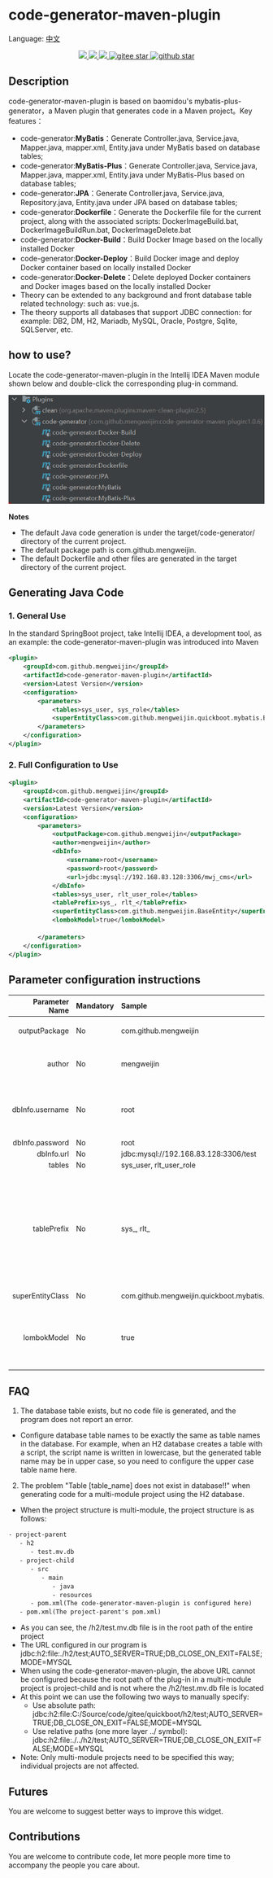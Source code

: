 # code-generator-maven-plugin

Language: [中文](README.zh.md)

<p align="center">	
	<a target="_blank" href="https://search.maven.org/search?q=g:%22com.github.mengweijin%22%20AND%20a:%22code-generator-maven-plugin%22">
		<img src="https://img.shields.io/maven-central/v/com.github.mengweijin/code-generator-maven-plugin" />
	</a>
	<a target="_blank" href="https://github.com/mengweijin/code-generator-maven-plugin/blob/master/LICENSE">
		<img src="https://img.shields.io/badge/license-Apache2.0-blue.svg" />
	</a>
	<a target="_blank" href="https://www.oracle.com/technetwork/java/javase/downloads/index.html">
		<img src="https://img.shields.io/badge/JDK-8+-green.svg" />
	</a>
	<a target="_blank" href="https://gitee.com/mengweijin/code-generator-maven-plugin/stargazers">
		<img src="https://gitee.com/mengweijin/code-generator-maven-plugin/badge/star.svg?theme=dark" alt='gitee star'/>
	</a>
	<a target="_blank" href='https://github.com/mengweijin/code-generator-maven-plugin'>
		<img src="https://img.shields.io/github/stars/mengweijin/code-generator-maven-plugin.svg?style=social" alt="github star"/>
	</a>
</p>

## Description
code-generator-maven-plugin is based on baomidou's mybatis-plus-generator，a Maven plugin that generates code in a Maven project。Key features：
- code-generator:**MyBatis**：Generate Controller.java, Service.java, Mapper.java, mapper.xml, Entity.java under MyBatis based on database tables;
- code-generator:**MyBatis-Plus**：Generate Controller.java, Service.java, Mapper.java, mapper.xml, Entity.java under MyBatis-Plus based on database tables;
- code-generator:**JPA**：Generate Controller.java, Service.java, Repository.java, Entity.java under JPA based on database tables;
- code-generator:**Dockerfile**：Generate the Dockerfile file for the current project, along with the associated scripts: DockerImageBuild.bat, DockerImageBuildRun.bat, DockerImageDelete.bat
- code-generator:**Docker-Build**：Build Docker Image based on the locally installed Docker
- code-generator:**Docker-Deploy**：Build Docker image and deploy Docker container based on locally installed Docker
- code-generator:**Docker-Delete**：Delete deployed Docker containers and Docker images based on the locally installed Docker
- Theory can be extended to any background and front database table related technology: such as: vue.js.
- The theory supports all databases that support JDBC connection: for example: DB2, DM, H2, Mariadb, MySQL, Oracle, Postgre, Sqlite, SQLServer, etc.

## how to use?
Locate the code-generator-maven-plugin in the Intellij IDEA Maven module shown below and double-click the corresponding plug-in command.

![image](docs/image/code-generator-maven-plugin.png)

**Notes**
* The default Java code generation is under the target/code-generator/ directory of the current project.
* The default package path is com.github.mengweijin.
* The default Dockerfile and other files are generated in the target directory of the current project.

## Generating Java Code
### 1. General Use
In the standard SpringBoot project, take Intellij IDEA, a development tool, as an example: the code-generator-maven-plugin was introduced into Maven
~~~~xml
<plugin>
    <groupId>com.github.mengweijin</groupId>
    <artifactId>code-generator-maven-plugin</artifactId>
    <version>Latest Version</version>
    <configuration>
        <parameters>
            <tables>sys_user, sys_role</tables>
            <superEntityClass>com.github.mengweijin.quickboot.mybatis.BaseEntity</superEntityClass>
        </parameters>
    </configuration>
</plugin>
~~~~

### 2. Full Configuration to Use
~~~~xml
<plugin>
    <groupId>com.github.mengweijin</groupId>
    <artifactId>code-generator-maven-plugin</artifactId>
    <version>Latest Version</version>
    <configuration>
        <parameters>
            <outputPackage>com.github.mengweijin</outputPackage>
            <author>mengweijin</author>
            <dbInfo>
                <username>root</username>
                <password>root</password>
                <url>jdbc:mysql://192.168.83.128:3306/mwj_cms</url>
            </dbInfo>
            <tables>sys_user, rlt_user_role</tables>
            <tablePrefix>sys_, rlt_</tablePrefix>
            <superEntityClass>com.github.mengweijin.BaseEntity</superEntityClass>
            <lombokModel>true</lombokModel>

        </parameters>
    </configuration>
</plugin>
~~~~

## Parameter configuration instructions
|Parameter Name|Mandatory|Sample|Description|
|---:|:---|:---|:---|
|outputPackage|No|com.github.mengweijin|The package path to code generation. The default: com.github.mengweijin|
|author|No|mengweijin|Class annotation with the @Author value above. Default: take the user name of the current computer|
|dbInfo.username|No|root|The database connection information. If it is a standard SpringBoot project, can be omitted, automatically read application.yml/yaml/properties file.|
|dbInfo.password|No|root|Same as above|
|dbInfo.url|No|jdbc:mysql://192.168.83.128:3306/test|Same as above|
|tables|No|sys_user, rlt_user_role|Same as above|
|tablePrefix|No|sys_, rlt_|The prefix of the database table name corresponding to the code to be generated. Once configured, the generated Entity class will no longer have a table prefix. For example, User, UserRole. If not configured, the generated Entity class is prefixed with a table. For example, SysUser, RltUserRole. Multiple table name prefixes are separated by commas.|
|superEntityClass|No|com.github.mengweijin.quickboot.mybatis.BaseEntity|The generated Entity class inherits the parent class.|
|lombokModel|No|true|Whether the generated Entity is Lombok enabled. Unconfigured or true: Enable Lombok mode; Set to false: If Lombok is not enabled, the generated entity contains getter/setter/toString methods.|

## FAQ
1. The database table exists, but no code file is generated, and the program does not report an error.
  * Configure database table names to be exactly the same as table names in the database.
  For example, when an H2 database creates a table with a script, the script name is written in lowercase,
  but the generated table name may be in upper case, so you need to configure the upper case table name here.
2. The problem "Table \[table_name] does not exist in database!!" when generating code for a multi-module project using the H2 database. 
  * When the project structure is multi-module, the project structure is as follows:
   ````txt
   - project-parent
      - h2
         - test.mv.db
      - project-child
         - src
            - main
               - java
               - resources
         - pom.xml(The code-generator-maven-plugin is configured here)
      - pom.xml(The project-parent's pom.xml)
   ````
  * As you can see, the /h2/test.mv.db file is in the root path of the entire project
  * The URL configured in our program is jdbc:h2:file:./h2/test;AUTO_SERVER=TRUE;DB_CLOSE_ON_EXIT=FALSE;MODE=MYSQL
  * When using the code-generator-maven-plugin, the above URL cannot be configured because the root path of the plug-in in a multi-module project is project-child and is not where the /h2/test.mv.db file is located
  * At this point we can use the following two ways to manually specify:
    * Use absolute path: jdbc:h2:file:C:/Source/code/gitee/quickboot/h2/test;AUTO_SERVER=TRUE;DB_CLOSE_ON_EXIT=FALSE;MODE=MYSQL
    * Use relative paths (one more layer ../ symbol): jdbc:h2:file:./../h2/test;AUTO_SERVER=TRUE;DB_CLOSE_ON_EXIT=FALSE;MODE=MYSQL
  * Note: Only multi-module projects need to be specified this way; individual projects are not affected.

## Futures
You are welcome to suggest better ways to improve this widget.
## Contributions
You are welcome to contribute code, let more people more time to accompany the people you care about.
